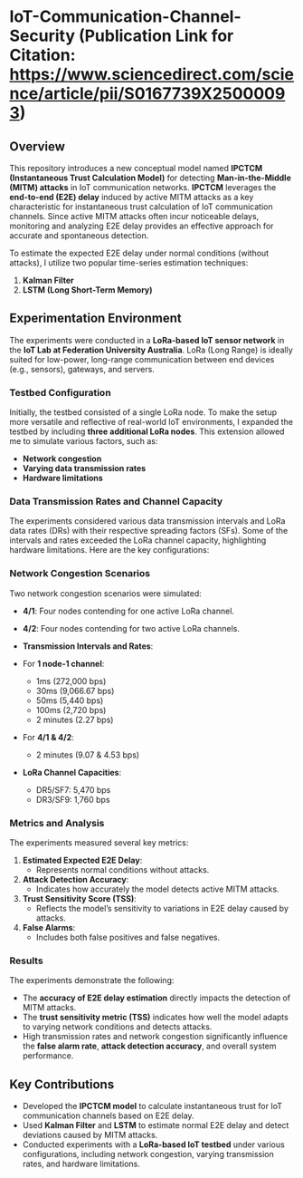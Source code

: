 # IoT-Communication-Channel-Security (Publication Link for Citation: https://www.sciencedirect.com/science/article/pii/S0167739X25000093)

## Overview
This repository introduces a new conceptual model named **IPCTCM (Instantaneous Trust Calculation Model)** for detecting **Man-in-the-Middle (MITM) attacks** in IoT communication networks. **IPCTCM** leverages the **end-to-end (E2E) delay** induced by active MITM attacks as a key characteristic for instantaneous trust calculation of IoT communication channels. Since active MITM attacks often incur noticeable delays, monitoring and analyzing E2E delay provides an effective approach for accurate and spontaneous detection.

To estimate the expected E2E delay under normal conditions (without attacks), I utilize two popular time-series estimation techniques:
1. **Kalman Filter**
2. **LSTM (Long Short-Term Memory)**

## Experimentation Environment
The experiments were conducted in a **LoRa-based IoT sensor network** in the **IoT Lab at Federation University Australia**. LoRa (Long Range) is ideally suited for low-power, long-range communication between end devices (e.g., sensors), gateways, and servers. 

### Testbed Configuration
Initially, the testbed consisted of a single LoRa node. To make the setup more versatile and reflective of real-world IoT environments, I expanded the testbed by including **three additional LoRa nodes**. This extension allowed me to simulate various factors, such as:
- **Network congestion**
- **Varying data transmission rates**
- **Hardware limitations**

### Data Transmission Rates and Channel Capacity
The experiments considered various data transmission intervals and LoRa data rates (DRs) with their respective spreading factors (SFs). Some of the intervals and rates exceeded the LoRa channel capacity, highlighting hardware limitations. Here are the key configurations:

### Network Congestion Scenarios
Two network congestion scenarios were simulated:
- **4/1**: Four nodes contending for one active LoRa channel.
- **4/2**: Four nodes contending for two active LoRa channels.

- **Transmission Intervals and Rates**:
- For **1 node-1 channel**:
  - 1ms (272,000 bps)
  - 30ms (9,066.67 bps)
  - 50ms (5,440 bps)
  - 100ms (2,720 bps)
  - 2 minutes (2.27 bps)
- For **4/1 & 4/2**:
  - 2 minutes (9.07 & 4.53 bps)
    
- **LoRa Channel Capacities**:
  - DR5/SF7: 5,470 bps
  - DR3/SF9: 1,760 bps

### Metrics and Analysis
The experiments measured several key metrics:
1. **Estimated Expected E2E Delay**:
   - Represents normal conditions without attacks.
2. **Attack Detection Accuracy**:
   - Indicates how accurately the model detects active MITM attacks.
3. **Trust Sensitivity Score (TSS)**:
   - Reflects the model’s sensitivity to variations in E2E delay caused by attacks.
4. **False Alarms**:
   - Includes both false positives and false negatives.

### Results
The experiments demonstrate the following:
- The **accuracy of E2E delay estimation** directly impacts the detection of MITM attacks. 
- The **trust sensitivity metric (TSS)** indicates how well the model adapts to varying network conditions and detects attacks.
- High transmission rates and network congestion significantly influence the **false alarm rate**, **attack detection accuracy**, and overall system performance.

## Key Contributions
- Developed the **IPCTCM model** to calculate instantaneous trust for IoT communication channels based on E2E delay.
- Used **Kalman Filter** and **LSTM** to estimate normal E2E delay and detect deviations caused by MITM attacks.
- Conducted experiments with a **LoRa-based IoT testbed** under various configurations, including network congestion, varying transmission rates, and hardware limitations.
